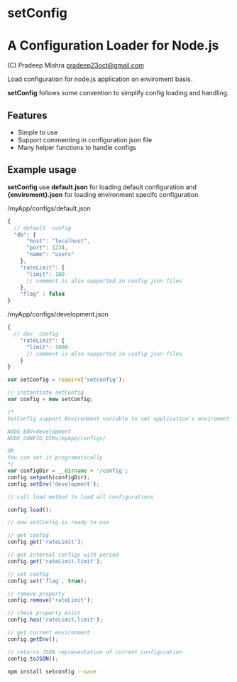 setConfig
=========
A Configuration Loader for Node.js
=======


(C) Pradeep Mishra <pradeep23oct@gmail.com>

Load configuration for node.js application on enviroment basis.

**setConfig** follows some convention to simplify config loading and handling.

Features
--------

* Simple to use
* Support commenting in configuration json file
* Many helper functions to handle configs



Example usage
-------------
**setConfig** use **default.json** for loading default configuration and **{enviroment}.json** for loading environment specifc configuration.

/myApp/configs/default.json

```javascript
{
  // default  config
  "db": {
      "host": "localhost",
      "port": 1234,
      "name": "users"
    },
    "rateLimit": {
      "limit": 100
      // comment is also supported in config json files
    },
    "flag" : false
}

```

/myApp/configs/development.json

```javascript
{
  // dev  config
    "rateLimit": {
      "limit": 1000
      // comment is also supported in config json files
    }
}

```

```javascript
var setConfig = require('setconfig');

// instantiate setConfig
var config = new setConfig;

/*
SetConfig support Environment variable to set application's enviroment and configuration directory path

NODE_ENV=development
NODE_CONFIG_DIR=/myApp/configs/

OR
You can set it programatically
*/
var configDir = __dirname + '/config';
config.setpath(configDir);
config.setEnv('development');

// call load method to load all configurations

config.load();

// now setConfig is ready to use

// get config
config.get('rateLimit');

// get internal configs with period
config.get('rateLimit.limit');

// set config
config.set('flag', true);

// remove property
config.remove('rateLimit');

// check property exist
config.has('rateLimit.limit');

// get current environment
config.getEnv();

// returns JSON representation of current configuration
config.toJSON();
```



```bash
npm install setconfig --save
```
